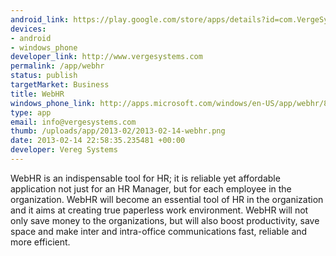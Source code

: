 ```yaml
--- 
android_link: https://play.google.com/store/apps/details?id=com.VergeSystems.WebHR
devices: 
- android
- windows_phone
developer_link: http://www.vergesystems.com
permalink: /app/webhr
status: publish
targetMarket: Business
title: WebHR
windows_phone_link: http://apps.microsoft.com/windows/en-US/app/webhr/8c655f5e-9ec3-4d14-b905-e9757ad1f695
type: app
email: info@vergesystems.com
thumb: /uploads/app/2013-02/2013-02-14-webhr.png
date: 2013-02-14 22:58:35.235481 +00:00
developer: Vereg Systems
---
```


WebHR is an indispensable tool for HR; it is reliable yet affordable application not just for an HR Manager, but for each employee in the organization. WebHR will become an essential tool of HR in the organization and it aims at creating true paperless work environment. WebHR will not only save money to the organizations, but will also boost productivity, save space and make inter and intra-office communications fast, reliable and more efficient.
